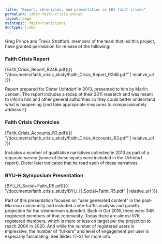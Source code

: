 ```yaml
---
title: "Report, chronicles, and presentation on LDS faith crises"
permalink: /2013-faith-crisis-study/
layout: page
maintopic: faith-transitions
doctype: links
---
```


Greg Prince and Travis Stratford, members of the team that led this project, have granted permission for release of the following:

### Faith Crisis Report 

[Faith_Crisis_Report_R24B.pdf]({{ "/documents/faith_crisis_study/Faith_Crisis_Report_R24B.pdf" | relative_url }})

Report prepared for Dieter Uchtdorf in 2013, presented to him by Marlin Jensen. The report includes a recap of their 2011 research and was meant to inform him and other general authorities so they could better understand what is happening (and take appropriate measures to compassionately address it).

### Faith Crisis Chronicles

[Faith_Crisis_Accounts_R3.pdf]({{ "/documents/faith_crisis_study/Faith_Crisis_Accounts_R3.pdf" | relative_url }})

Includes a number of qualitative narratives collected in 2013 as part of a separate survey (some of these inputs were included in the Uchtdorf report).  Dieter later indicated that he read each of these narratives.

### BYU-H Symposium Presentation

[BYU_H_Social+Faith_R5.pdf]({{ "/documents/faith_crisis_study/BYU_H_Social+Faith_R5.pdf" | relative_url }})

Part of this presentation focused on “user generated content” in the post-Mormon community and included a site-traffic analysis and growth projection for the r/exmormon subreddit. Back in Oct 2016, there were 34K registered members of that community. Today there are almost 97K registered members, which is more or less on target per the projection to reach 200K in 2020. And while the number of registered users is impressive, the number of “lurkers” and level of engagement per user is especially fascinating. See Slides 17–31 for more info.
